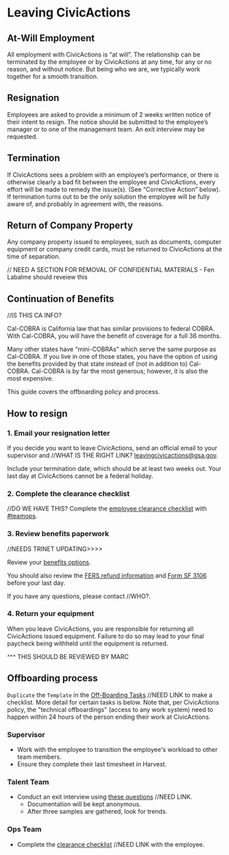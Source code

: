 # Leaving CivicActions

## <a name="at-will"></a>At-Will Employment
All employment with CivicActions is “at will”. The relationship can be terminated by the employee or by CivicActions at any time, for any or no reason, and without notice. But being who we are, we typically work together for a smooth transition.


## <a name="resig"></a>Resignation
Employees are asked to provide a minimum of 2 weeks written notice of their intent to resign. The notice should be submitted to the employee’s manager or to one of the management team.  An exit interview may be requested.


## <a name="termin"></a>Termination
If CivicActions sees a problem with an employee’s performance, or there is otherwise clearly a bad fit between the employee and CivicActions, every effort will be made to remedy the issue(s). (See “Corrective Action” below). If termination turns out to be the only solution the employee will be fully aware of, and probably in agreement with, the reasons.


## <a name="company-property"></a>Return of Company Property
Any company property issued to employees, such as documents, computer equipment or company credit cards, must be returned to CivicActions at the time of separation.

// NEED A SECTION FOR REMOVAL OF CONFIDENTIAL MATERIALS - Fen Labalme should reveiew this


## <a name="continuation-benefit"></a>Continuation of Benefits
//IS THIS CA INFO?

Cal-COBRA is California law that has similar provisions to federal COBRA. With Cal-COBRA, you will have the benefit of coverage for a full 36 months.


Many other states have “mini-COBRAs” which serve the same purpose as Cal-COBRA. If you live in one of those states, you have the option of using the benefits provided by that state instead of (not in addition to) Cal-COBRA. Cal-COBRA is by far the most generous; however, it is also the most expensive.


This guide covers the offboarding policy and process.

<!-- TODO: End CA:Handbook -->

## How to resign

### 1. Email your resignation letter

If you decide you want to leave CivicActions, send an official email to your supervisor and //WHAT IS THE RIGHT LINK? [leavingcivicactions@gsa.gov](mailto:leavingcivicactions@gsa.gov).

Include your termination date, which should be at least two weeks out. Your last day at CivicActions cannot be a federal holiday.

### 2. Complete the clearance checklist

//DO WE HAVE THIS?
Complete the [employee clearance checklist]() with [#teamops](https://civicactions.slack.com/archives/teamops).

### 3. Review benefits paperwork

//NEEDS TRINET UPDATING>>>>

Review your [benefits options](https://docs.google.com/document/d/1fuPxdhSY4YCYQvTFhjmjtLpRK8_ophZnFA9hsK8zftA/edit).

You should also review the [FERS refund information](https://docs.google.com/document/d/1TiFdQ-2pyrmib3Zsh1GDGeWorM7F-cbxk1u-82zX0Aw/edit) and [Form SF 3106](https://drive.google.com/a/gsa.gov/file/d/0B4J4Dpr2HVDsMnpEQnc1ZHI0RkVadjVOZGZhOTVKMVZyUktN/view) before your last day.

If you have any questions, please contact //WHO?.

### 4. Return your equipment

When you leave CivicActions, you are responsible for returning all CivicActions issued equipment. Failure to do so may lead to your final paycheck being withheld until the equipment is returned.

^^^ THIS SHOULD BE REVIEWED BY MARC

## Offboarding process

`Duplicate` the `Template` in the [Off-Boarding Tasks](  ) //NEED LINK to make a checklist. More detail for certain tasks is below. Note that, per CivicActions policy, the "technical offboardings" (access to any work system) need to happen within 24 hours of the person ending their work at CivicActions.

### Supervisor

- Work with the employee to transition the employee's workload to other team members.
- Ensure they complete their last timesheet in Harvest.

### Talent Team

- Conduct an exit interview using [these questions]() //NEED LINK.
  - Documentation will be kept anonymous.
  - After three samples are gathered, look for trends.

### Ops Team

- Complete the [clearance checklist]() //NEED LINK with the employee.

